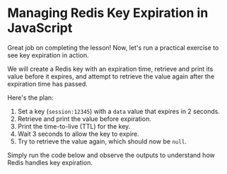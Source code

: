 # Managing Redis Key Expiration in JavaScript

Great job on completing the lesson! Now, let's run a practical exercise to see key expiration in action.

We will create a Redis key with an expiration time, retrieve and print its value before it expires, and attempt to retrieve the value again after the expiration time has passed.

Here's the plan:

1. Set a key (`session:12345`) with a `data` value that expires in 2 seconds.
2. Retrieve and print the value before expiration.
3. Print the time-to-live (TTL) for the key.
4. Wait 3 seconds to allow the key to expire.
5. Try to retrieve the value again, which should now be `null`.

Simply run the code below and observe the outputs to understand how Redis handles key expiration.